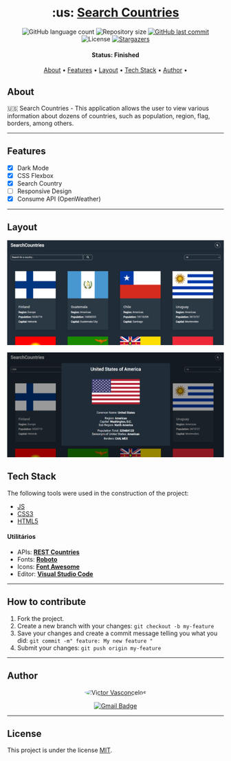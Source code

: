 <h1 align="center">
   :us: <a href="#"> Search Countries </a>
</h1>

<p align="center">
  <img alt="GitHub language count" src="https://img.shields.io/github/languages/count/vicTor8g/search-countries?color=%2304D361">

  <img alt="Repository size" src="https://img.shields.io/github/repo-size/vicTor8g/search-countries">
  
  <a href="https://github.com/vicTor8g/search-countries/commits/master">
    <img alt="GitHub last commit" src="https://img.shields.io/github/last-commit/vicTor8g/search-countries">
  </a>
    
   <img alt="License" src="https://img.shields.io/badge/license-MIT-brightgreen">
   <a href="https://github.com/vicTor8g/search-countries/stargazers">
    <img alt="Stargazers" src="https://img.shields.io/github/stars/vicTor8g/search-countries?style=social">
  </a> 
</p>


<h4 align="center"> 
	 Status: Finished
</h4>

<p align="center">
 <a href="#about">About</a> •
 <a href="#features">Features</a> •
 <a href="#layout">Layout</a> • 
 <a href="#tech-stack">Tech Stack</a> •  
 <a href="#author">Author</a> • 

</p>


## About

:us: Search Countries - This application allows the user to view various information about dozens of countries, such as population, region, flag, borders, among others.

---

## Features

- [X] Dark Mode
- [x] CSS Flexbox
- [x] Search Country 
- [ ] Responsive Design
- [x] Consume API (OpenWeather)

---

## Layout

<p align="center">
  <img alt="Design Image" title="Layout Web" src="./src/images/design/design_web_one.png" width="800px">
</p>

<p align="center">
  <img alt="Design Image" title="Layout Web" src="./src/images/design/design_web_two.png" width="800px">
</p>

## Tech Stack

The following tools were used in the construction of the project:

- [JS](https://developer.mozilla.org/en-US/docs/Web/JavaScript)
- [CSS3](https://developer.mozilla.org/en-US/docs/Web/CSS)
- [HTML5](https://developer.mozilla.org/en-US/docs/Web/HTML)

#### [](https://github.com/tgmarinho/Ecoleta#utilit%C3%A1rios)**Utilitários**

-   APIs: **[REST Countries](https://restcountries.com/)**
-   Fonts:  **[Roboto](https://fonts.google.com/specimen/Roboto?query=Roboto)**
-   Icons:  **[Font Awesome](https://fontawesome.com/)**
-   Editor:  **[Visual Studio Code](https://code.visualstudio.com/)**


---

## How to contribute

1. Fork the project.
2. Create a new branch with your changes: `git checkout -b my-feature`
3. Save your changes and create a commit message telling you what you did: `git commit -m" feature: My new feature "`
4. Submit your changes: `git push origin my-feature`

---

## Author

<div align="center">
    <a href="https://github.com/VicTor8g">
    <img style="border-radius: 50%;" src="https://avatars.githubusercontent.com/u/105883498?s=400&u=36663b4f2a29aa2a8057e31b96803ea401b36396&v=4" width="200px;" alt="Victor Vasconcelos"/>

[![Gmail Badge](https://img.shields.io/badge/-victorprogramadorvasconcelos@gmail.com-c14438?style=flat-square&logo=Gmail&logoColor=white&link=mailto:victorprogramadorvasconcelos@gmail.com)](mailto:developervasconcelos@gmail.com)
</div>

---

## License

This project is under the license [MIT](./LICENSE).